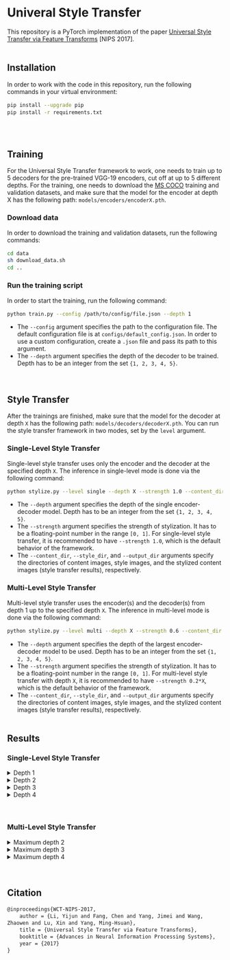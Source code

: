 # Univeral Style Transfer

This repository is a PyTorch implementation of the paper [Universal Style Transfer via Feature Transforms](https://proceedings.neurips.cc/paper_files/paper/2017/file/49182f81e6a13cf5eaa496d51fea6406-Paper.pdf) [NIPS 2017].<br><br>

## Installation

In order to work with the code in this repository, run the following commands in your virtual environment:
```bash
pip install --upgrade pip
pip install -r requirements.txt
```
<br><br>

## Training

For the Universal Style Transfer framework to work, one needs to train up to 5 decoders for the pre-trained VGG-19 encoders, cut off at up to 5 different depths. For the training, one needs to download the [MS COCO](https://cocodataset.org/#home) training and validation datasets, and make sure that the model for the encoder at depth X has the following path: `models/encoders/encoderX.pth`.<br>

### Download data

In order to download the training and validation datasets, run the following commands:

```bash
cd data
sh download_data.sh
cd ..
```

### Run the training script

In order to start the training, run the following command:

```bash
python train.py --config /path/to/config/file.json --depth 1
```

* The `--config` argument specifies the path to the configuration file. The default configuration file is at `configs/default_config.json`. In order to use a custom configuration, create a `.json` file and pass its path to this argument.
* The `--depth` argument specifies the depth of the decoder to be trained. Depth has to be an integer from the set `{1, 2, 3, 4, 5}`.<br><br><br>

## Style Transfer

After the trainings are finished, make sure that the model for the decoder at depth `X` has the following path: `models/decoders/decoderX.pth`. You can run the style transfer framework in two modes, set by the `level` argument.

### Single-Level Style Transfer

Single-level style transfer uses only the encoder and the decoder at the specified depth `X`. The inference in single-level mode is done via the following command:

```bash
python stylize.py --level single --depth X --strength 1.0 --content_dir /path/to/content/directory --style_dir /path/to/style/directory --output_dir /path/to/output/directory
```

* The `--depth` argument specifies the depth of the single encoder-decoder model. Depth has to be an integer from the set `{1, 2, 3, 4, 5}`.
* The `--strength` argument specifies the strength of stylization. It has to be a floating-point number in the range `[0, 1]`. For single-level style transfer, it is recommended to have `--strength 1.0`, which is the default behavior of the framework.
* The `--content_dir`, `--style_dir`, and `--output_dir` arguments specify the directories of content images, style images, and the stylized content images (style transfer results), respectively.

### Multi-Level Style Transfer

Multi-level style transfer uses the encoder(s) and the decoder(s) from depth 1 up to the specified depth `X`. The inference in multi-level mode is done via the following command:

```bash
python stylize.py --level multi --depth X --strength 0.6 --content_dir /path/to/content/directory --style_dir /path/to/style/directory --output_dir /path/to/output/directory
```

* The `--depth` argument specifies the depth of the largest encoder-decoder model to be used. Depth has to be an integer from the set `{1, 2, 3, 4, 5}`.
* The `--strength` argument specifies the strength of stylization. It has to be a floating-point number in the range `[0, 1]`. For multi-level style transfer with depth `X`, it is recommended to have `--strength 0.2*X`, which is the default behavior of the framework.
* The `--content_dir`, `--style_dir`, and `--output_dir` arguments specify the directories of content images, style images, and the stylized content images (style transfer results), respectively.<br><br>

## Results

### Single-Level Style Transfer

<details>
<summary>Depth 1</summary>
<br>
<table class="center">
<tr>
  <td width=25% align="center"></td>
  <td width=25% align="center"><img src="__assets__/contents/face.jpg" raw=true></td>
  <td width=25% align="center"><img src="__assets__/contents/in1.jpg" raw=true></td>
  <td width=25% align="center"><img src="__assets__/contents/in4.jpg" raw=true></td>
</tr>
<tr>
  <td width=25% align="center"><img src="__assets__/styles/brick.jpg" raw=true></td>
  <td width=25% align="center"><img src="__assets__/results/single-level/depth-1/style_brick/face.png" raw=true></td>
  <td width=25% align="center"><img src="__assets__/results/single-level/depth-1/style_brick/in1.png" raw=true></td>
  <td width=25% align="center"><img src="__assets__/results/single-level/depth-1/style_brick/in4.png" raw=true></td>
</tr>
<tr>
  <td width=25% align="center"><img src="__assets__/styles/in1.jpg" raw=true></td>
  <td width=25% align="center"><img src="__assets__/results/single-level/depth-1/style_in1/face.png" raw=true></td>
  <td width=25% align="center"><img src="__assets__/results/single-level/depth-1/style_in1/in1.png" raw=true></td>
  <td width=25% align="center"><img src="__assets__/results/single-level/depth-1/style_in1/in4.png" raw=true></td>
</tr>
<tr>
  <td width=25% align="center"><img src="__assets__/styles/tiger.jpg" raw=true></td>
  <td width=25% align="center"><img src="__assets__/results/single-level/depth-1/style_tiger/face.png" raw=true></td>
  <td width=25% align="center"><img src="__assets__/results/single-level/depth-1/style_tiger/in1.png" raw=true></td>
  <td width=25% align="center"><img src="__assets__/results/single-level/depth-1/style_tiger/in4.png" raw=true></td>
</tr>  
</table>
</details>
<details>
<summary>Depth 2</summary>
<br>
<table class="center">
<tr>
  <td width=25% align="center"></td>
  <td width=25% align="center"><img src="__assets__/contents/face.jpg" raw=true></td>
  <td width=25% align="center"><img src="__assets__/contents/in1.jpg" raw=true></td>
  <td width=25% align="center"><img src="__assets__/contents/in4.jpg" raw=true></td>
</tr>
<tr>
  <td width=25% align="center"><img src="__assets__/styles/brick.jpg" raw=true></td>
  <td width=25% align="center"><img src="__assets__/results/single-level/depth-2/style_brick/face.png" raw=true></td>
  <td width=25% align="center"><img src="__assets__/results/single-level/depth-2/style_brick/in1.png" raw=true></td>
  <td width=25% align="center"><img src="__assets__/results/single-level/depth-2/style_brick/in4.png" raw=true></td>
</tr>
<tr>
  <td width=25% align="center"><img src="__assets__/styles/in1.jpg" raw=true></td>
  <td width=25% align="center"><img src="__assets__/results/single-level/depth-2/style_in1/face.png" raw=true></td>
  <td width=25% align="center"><img src="__assets__/results/single-level/depth-2/style_in1/in1.png" raw=true></td>
  <td width=25% align="center"><img src="__assets__/results/single-level/depth-2/style_in1/in4.png" raw=true></td>
</tr>
<tr>
  <td width=25% align="center"><img src="__assets__/styles/tiger.jpg" raw=true></td>
  <td width=25% align="center"><img src="__assets__/results/single-level/depth-2/style_tiger/face.png" raw=true></td>
  <td width=25% align="center"><img src="__assets__/results/single-level/depth-2/style_tiger/in1.png" raw=true></td>
  <td width=25% align="center"><img src="__assets__/results/single-level/depth-2/style_tiger/in4.png" raw=true></td>
</tr>  
</table>
</details>
<details>
<summary>Depth 3</summary>
<br>
<table class="center">
<tr>
  <td width=25% align="center"></td>
  <td width=25% align="center"><img src="__assets__/contents/face.jpg" raw=true></td>
  <td width=25% align="center"><img src="__assets__/contents/in1.jpg" raw=true></td>
  <td width=25% align="center"><img src="__assets__/contents/in4.jpg" raw=true></td>
</tr>
<tr>
  <td width=25% align="center"><img src="__assets__/styles/brick.jpg" raw=true></td>
  <td width=25% align="center"><img src="__assets__/results/single-level/depth-3/style_brick/face.png" raw=true></td>
  <td width=25% align="center"><img src="__assets__/results/single-level/depth-3/style_brick/in1.png" raw=true></td>
  <td width=25% align="center"><img src="__assets__/results/single-level/depth-3/style_brick/in4.png" raw=true></td>
</tr>
<tr>
  <td width=25% align="center"><img src="__assets__/styles/in1.jpg" raw=true></td>
  <td width=25% align="center"><img src="__assets__/results/single-level/depth-3/style_in1/face.png" raw=true></td>
  <td width=25% align="center"><img src="__assets__/results/single-level/depth-3/style_in1/in1.png" raw=true></td>
  <td width=25% align="center"><img src="__assets__/results/single-level/depth-3/style_in1/in4.png" raw=true></td>
</tr>
<tr>
  <td width=25% align="center"><img src="__assets__/styles/tiger.jpg" raw=true></td>
  <td width=25% align="center"><img src="__assets__/results/single-level/depth-3/style_tiger/face.png" raw=true></td>
  <td width=25% align="center"><img src="__assets__/results/single-level/depth-3/style_tiger/in1.png" raw=true></td>
  <td width=25% align="center"><img src="__assets__/results/single-level/depth-3/style_tiger/in4.png" raw=true></td>
</tr>  
</table>
</details>
<details>
<summary>Depth 4</summary>
<br>
<table class="center">
<tr>
  <td width=25% align="center"></td>
  <td width=25% align="center"><img src="__assets__/contents/face.jpg" raw=true></td>
  <td width=25% align="center"><img src="__assets__/contents/in1.jpg" raw=true></td>
  <td width=25% align="center"><img src="__assets__/contents/in4.jpg" raw=true></td>
</tr>
<tr>
  <td width=25% align="center"><img src="__assets__/styles/brick.jpg" raw=true></td>
  <td width=25% align="center"><img src="__assets__/results/single-level/depth-4/style_brick/face.png" raw=true></td>
  <td width=25% align="center"><img src="__assets__/results/single-level/depth-4/style_brick/in1.png" raw=true></td>
  <td width=25% align="center"><img src="__assets__/results/single-level/depth-4/style_brick/in4.png" raw=true></td>
</tr>
<tr>
  <td width=25% align="center"><img src="__assets__/styles/in1.jpg" raw=true></td>
  <td width=25% align="center"><img src="__assets__/results/single-level/depth-4/style_in1/face.png" raw=true></td>
  <td width=25% align="center"><img src="__assets__/results/single-level/depth-4/style_in1/in1.png" raw=true></td>
  <td width=25% align="center"><img src="__assets__/results/single-level/depth-4/style_in1/in4.png" raw=true></td>
</tr>
<tr>
  <td width=25% align="center"><img src="__assets__/styles/tiger.jpg" raw=true></td>
  <td width=25% align="center"><img src="__assets__/results/single-level/depth-4/style_tiger/face.png" raw=true></td>
  <td width=25% align="center"><img src="__assets__/results/single-level/depth-4/style_tiger/in1.png" raw=true></td>
  <td width=25% align="center"><img src="__assets__/results/single-level/depth-4/style_tiger/in4.png" raw=true></td>
</tr>  
</table>
</details><br><br>

### Multi-Level Style Transfer

<details>
<summary>Maximum depth 2</summary>
<br>
<table class="center">
<tr>
  <td width=25% align="center"></td>
  <td width=25% align="center"><img src="__assets__/contents/face.jpg" raw=true></td>
  <td width=25% align="center"><img src="__assets__/contents/in1.jpg" raw=true></td>
  <td width=25% align="center"><img src="__assets__/contents/in4.jpg" raw=true></td>
</tr>
<tr>
  <td width=25% align="center"><img src="__assets__/styles/brick.jpg" raw=true></td>
  <td width=25% align="center"><img src="__assets__/results/multi-level/depth-2/style_brick/face.png" raw=true></td>
  <td width=25% align="center"><img src="__assets__/results/multi-level/depth-2/style_brick/in1.png" raw=true></td>
  <td width=25% align="center"><img src="__assets__/results/multi-level/depth-2/style_brick/in4.png" raw=true></td>
</tr>
<tr>
  <td width=25% align="center"><img src="__assets__/styles/in1.jpg" raw=true></td>
  <td width=25% align="center"><img src="__assets__/results/multi-level/depth-2/style_in1/face.png" raw=true></td>
  <td width=25% align="center"><img src="__assets__/results/multi-level/depth-2/style_in1/in1.png" raw=true></td>
  <td width=25% align="center"><img src="__assets__/results/multi-level/depth-2/style_in1/in4.png" raw=true></td>
</tr>
<tr>
  <td width=25% align="center"><img src="__assets__/styles/tiger.jpg" raw=true></td>
  <td width=25% align="center"><img src="__assets__/results/multi-level/depth-2/style_tiger/face.png" raw=true></td>
  <td width=25% align="center"><img src="__assets__/results/multi-level/depth-2/style_tiger/in1.png" raw=true></td>
  <td width=25% align="center"><img src="__assets__/results/multi-level/depth-2/style_tiger/in4.png" raw=true></td>
</tr>  
</table>
</details>
<details>
<summary>Maximum depth 3</summary>
<br>
<table class="center">
<tr>
  <td width=25% align="center"></td>
  <td width=25% align="center"><img src="__assets__/contents/face.jpg" raw=true></td>
  <td width=25% align="center"><img src="__assets__/contents/in1.jpg" raw=true></td>
  <td width=25% align="center"><img src="__assets__/contents/in4.jpg" raw=true></td>
</tr>
<tr>
  <td width=25% align="center"><img src="__assets__/styles/brick.jpg" raw=true></td>
  <td width=25% align="center"><img src="__assets__/results/multi-level/depth-3/style_brick/face.png" raw=true></td>
  <td width=25% align="center"><img src="__assets__/results/multi-level/depth-3/style_brick/in1.png" raw=true></td>
  <td width=25% align="center"><img src="__assets__/results/multi-level/depth-3/style_brick/in4.png" raw=true></td>
</tr>
<tr>
  <td width=25% align="center"><img src="__assets__/styles/in1.jpg" raw=true></td>
  <td width=25% align="center"><img src="__assets__/results/multi-level/depth-3/style_in1/face.png" raw=true></td>
  <td width=25% align="center"><img src="__assets__/results/multi-level/depth-3/style_in1/in1.png" raw=true></td>
  <td width=25% align="center"><img src="__assets__/results/multi-level/depth-3/style_in1/in4.png" raw=true></td>
</tr>
<tr>
  <td width=25% align="center"><img src="__assets__/styles/tiger.jpg" raw=true></td>
  <td width=25% align="center"><img src="__assets__/results/multi-level/depth-3/style_tiger/face.png" raw=true></td>
  <td width=25% align="center"><img src="__assets__/results/multi-level/depth-3/style_tiger/in1.png" raw=true></td>
  <td width=25% align="center"><img src="__assets__/results/multi-level/depth-3/style_tiger/in4.png" raw=true></td>
</tr>  
</table>
</details>
<details>
<summary>Maximum depth 4</summary>
<br>
<table class="center">
<tr>
  <td width=25% align="center"></td>
  <td width=25% align="center"><img src="__assets__/contents/face.jpg" raw=true></td>
  <td width=25% align="center"><img src="__assets__/contents/in1.jpg" raw=true></td>
  <td width=25% align="center"><img src="__assets__/contents/in4.jpg" raw=true></td>
</tr>
<tr>
  <td width=25% align="center"><img src="__assets__/styles/brick.jpg" raw=true></td>
  <td width=25% align="center"><img src="__assets__/results/multi-level/depth-4/style_brick/face.png" raw=true></td>
  <td width=25% align="center"><img src="__assets__/results/multi-level/depth-4/style_brick/in1.png" raw=true></td>
  <td width=25% align="center"><img src="__assets__/results/multi-level/depth-4/style_brick/in4.png" raw=true></td>
</tr>
<tr>
  <td width=25% align="center"><img src="__assets__/styles/in1.jpg" raw=true></td>
  <td width=25% align="center"><img src="__assets__/results/multi-level/depth-4/style_in1/face.png" raw=true></td>
  <td width=25% align="center"><img src="__assets__/results/multi-level/depth-4/style_in1/in1.png" raw=true></td>
  <td width=25% align="center"><img src="__assets__/results/multi-level/depth-4/style_in1/in4.png" raw=true></td>
</tr>
<tr>
  <td width=25% align="center"><img src="__assets__/styles/tiger.jpg" raw=true></td>
  <td width=25% align="center"><img src="__assets__/results/multi-level/depth-4/style_tiger/face.png" raw=true></td>
  <td width=25% align="center"><img src="__assets__/results/multi-level/depth-4/style_tiger/in1.png" raw=true></td>
  <td width=25% align="center"><img src="__assets__/results/multi-level/depth-4/style_tiger/in4.png" raw=true></td>
</tr>  
</table>
</details><br><br>

## Citation

```
@inproceedings{WCT-NIPS-2017,
    author = {Li, Yijun and Fang, Chen and Yang, Jimei and Wang, Zhaowen and Lu, Xin and Yang, Ming-Hsuan},
    title = {Universal Style Transfer via Feature Transforms},
    booktitle = {Advances in Neural Information Processing Systems},
    year = {2017}
}
```

